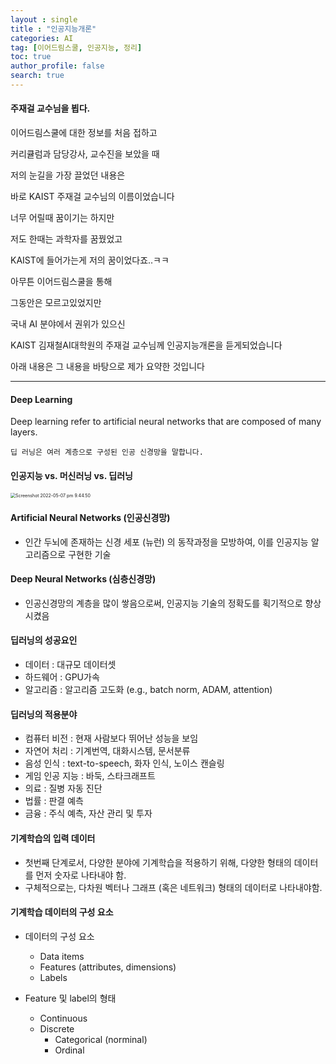 ```yaml
---
layout : single
title : "인공지능개론"
categories: AI
tag: [이어드림스쿨, 인공지능, 정리]
toc: true
author_profile: false
search: true
---
```




#### 주재걸 교수님을 뵙다.



이어드림스쿨에 대한 정보를 처음 접하고  

커리큘럼과 담당강사, 교수진을 보았을 때  

저의 눈길을 가장 끌었던 내용은  

바로 KAIST 주재걸 교수님의 이름이었습니다





너무 어릴때 꿈이기는 하지만  

저도 한때는 과학자를 꿈꿨었고  

KAIST에 들어가는게 저의 꿈이었다죠..ㅋㅋ



아무튼 이어드림스쿨을 통해  

그동안은 모르고있었지만  

국내 AI 분야에서 권위가 있으신

KAIST 김재철AI대학원의 주재걸 교수님께 인공지능개론을 듣게되었습니다





아래 내용은 그 내용을 바탕으로 제가 요약한 것입니다

---





#### Deep Learning

Deep learning refer to artificial neural networks that are composed of many layers.

```
딥 러닝은 여러 계층으로 구성된 인공 신경망을 말합니다.
```







#### 인공지능 vs. 머신러닝 vs. 딥러닝

<img src="../../images/2022-05-07-4월결산/Screenshot 2022-05-07 pm 9.44.50.png" alt="Screenshot 2022-05-07 pm 9.44.50" style="zoom:50%;" />







#### Artificial Neural Networks (인공신경망)

* 인간 두뇌에 존재하는 신경 세포 (뉴런) 의 동작과정을 모방하여, 이를 인공지능 알고리즘으로 구현한 기술







#### Deep Neural Networks (심층신경망)

* 인공신경망의 계층을 많이 쌓음으로써, 인공지능 기술의 정확도를 획기적으로 향상시켰음







#### 딥러닝의 성공요인

* 데이터 : 대규모 데이터셋
* 하드웨어 : GPU가속
* 알고리즘 : 알고리즘 고도화 (e.g., batch norm, ADAM, attention)







#### 딥러닝의 적용분야

* 컴퓨터 비전 : 현재 사람보다 뛰어난 성능을 보임
* 자연어 처리 : 기계번역, 대화시스템, 문서분류
* 음성 인식 : text-to-speech, 화자 인식, 노이스 캔슬링
* 게임 인공 지능 : 바둑, 스타크래프트
* 의료 : 질병 자동 진단
* 법률 : 판결 예측
* 금융 : 주식 예측, 자산 관리 및 투자







#### 기계학습의 입력 데이터

* 첫번째 단계로서, 다양한 분야에 기계학습을 적용하기 위해, 다양한 형태의 데이터를 먼저 숫자로 나타내야 함.
* 구체적으로는, 다차원 벡터나 그래프 (혹은 네트워크) 형태의 데이터로 나타내야함.







#### 기계학습 데이터의 구성 요소

* 데이터의 구성 요소
  * Data items
  * Features (attributes, dimensions)
  * Labels



* Feature 및 label의 형태
  * Continuous
  * Discrete
    * Categorical (norminal)
    * Ordinal











  





